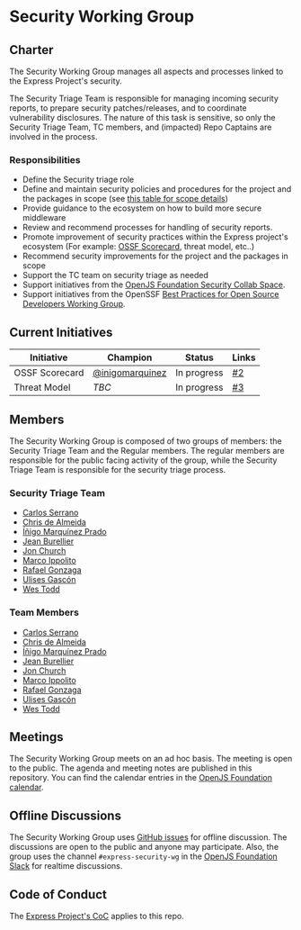# Security Working Group

## Charter

The Security Working Group manages all aspects and processes linked to the Express Project's security.

The Security Triage Team is responsible for managing incoming security reports, to prepare security patches/releases, and to coordinate vulnerability disclosures. The nature of this task is sensitive, so only the Security Triage Team, TC members, and (impacted) Repo Captains are involved in the process.

### Responsibilities

- Define the Security triage role
- Define and maintain security policies and procedures for the project and the packages in scope (see [this table for scope details](https://github.com/expressjs/security-wg/blob/main/docs/packages-in-scope.md))
- Provide guidance to the ecosystem on how to build more secure middleware
- Review and recommend processes for handling of security reports.
- Promote improvement of security practices within the Express project's ecosystem (For example: [OSSF Scorecard](https://github.com/expressjs/discussions/issues/162), threat model, etc..)
- Recommend security improvements for the project and the packages in scope
- Support the TC team on security triage as needed
- Support initiatives from the [OpenJS Foundation Security Collab Space](https://github.com/openjs-foundation/security-collab-space).
- Support initiatives from the OpenSSF [Best Practices for Open Source Developers Working Group](https://github.com/ossf/wg-best-practices-os-developers).

## Current Initiatives

| Initiative | Champion | Status | Links |
|------------|----------|--------|-------|
| OSSF Scorecard | [@inigomarquinez](https://github.com/inigomarquinez) | In progress | [#2](https://github.com/expressjs/security-wg/issues/2)|
| Threat Model | _TBC_ | In progress | [#3](https://github.com/expressjs/security-wg/issues/3) |

## Members

The Security Working Group is composed of two groups of members: the Security Triage Team and the Regular members. The regular members are responsible for the public facing activity of the group, while the Security Triage Team is responsible for the security triage process.

### Security Triage Team

- [Carlos Serrano](https://github.com/carpasse)
- [Chris de Almeida](https://github.com/ctcpip)
- [Íñigo Marquínez Prado](https://github.com/inigomarquinez)
- [Jean Burellier](https://github.com/sheplu)
- [Jon Church](https://github.com/jonchurch)
- [Marco Ippolito](https://github.com/marco-ippolito)
- [Rafael Gonzaga](https://github.com/RafaelGSS)
- [Ulises Gascón](https://github.com/UlisesGascon)
- [Wes Todd](https://github.com/wesleytodd)

### Team Members

- [Carlos Serrano](https://github.com/carpasse)
- [Chris de Almeida](https://github.com/ctcpip)
- [Íñigo Marquínez Prado](https://github.com/inigomarquinez)
- [Jean Burellier](https://github.com/sheplu)
- [Jon Church](https://github.com/jonchurch)
- [Marco Ippolito](https://github.com/marco-ippolito)
- [Rafael Gonzaga](https://github.com/RafaelGSS)
- [Ulises Gascón](https://github.com/UlisesGascon)
- [Wes Todd](https://github.com/wesleytodd)

## Meetings

<!-- The Security Working Group meets every two weeks. Meetings are held on Zoom and are recorded or directly streamed to Youtube. -->

The Security Working Group meets on an ad hoc basis. The meeting is open to the public. The agenda and meeting notes are published in this repository. You can find the calendar entries in the [OpenJS Foundation calendar](https://openjsf.org/collaboration).

## Offline Discussions

The Security Working Group uses [GitHub issues](https://github.com/expressjs/security-wg/issues) for offline discussion. The discussions are open to the public and anyone may participate. Also, the group uses the channel `#express-security-wg` in the [OpenJS Foundation Slack](https://openjsf.org/collaboration) for realtime discussions.

## Code of Conduct

The [Express Project's CoC](https://github.com/expressjs/express/blob/master/Code-Of-Conduct.md) applies to this repo.
